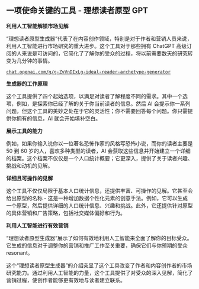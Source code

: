 ## 一项使命关键的工具 - 理想读者原型 GPT

**利用人工智能解锁市场见解**

“理想读者原型生成器”代表了在内容创作领域，特别是对于作者和营销人员来说，利用人工智能进行市场研究的重大进步。这个工具对于那些拥有 ChatGPT 高级订阅的人来说是可访问的，它简化了了解你的受众的过程，将以前需要数天的研究转变为几分钟的事情。

[`chat.openai.com/g/g-ZvVnDIxLg-ideal-reader-archetype-generator`](https://chat.openai.com/g/g-ZvVnDIxLg-ideal-reader-archetype-generator)

**生成器的工作原理**

这个工具提供了四个起始选项，以满足对读者了解程度不同的需求。其中一个选项，例如，是探索你已经了解的关于你当前读者的信息。然后 AI 会提示你一系列问题，但这个工具的美妙之处在于它的灵活性；你不需要回答每个问题。你只需提供你拥有的信息，AI 就会开始填补空白。

**展示工具的能力**

例如，如果你输入说你以一位著名恐怖作家的风格写恐怖小说，而你的读者主要是 50 到 60 岁的人，喜欢多种类型的读者，AI 会获取这些信息并开始建立一个详细的档案。这个档案不仅仅是一个人口统计概要；它更深入，提供了关于读者兴趣、挑战和动机的见解。

**详细且可操作的见解**

这个工具不仅仅局限于基本人口统计信息，还提供丰富、可操作的见解。它甚至会给出原型的名称 - 这是一种增加数据个性化元素的创意手法。例如，它可以生成一个原型，然后提供详细的人口统计信息、兴趣和挑战。此外，它还提供针对原型的具体营销和广告策略，包括社交媒体偏好和行为。

**利用人工智能进行有效营销**

“理想读者原型生成器”展示了如何有效地利用人工智能来全面了解你的目标受众。它生成的信息对于调整你的营销和推广工作至关重要，确保它们与你预期的受众 resonant。

这个“理想读者原型生成器”的介绍突显了这个工具改变了作者和内容创作者的市场研究能力。通过利用人工智能的力量，这个工具提供了对受众的深入见解，简化了营销过程，使创作者能够更有效地与读者建立联系。
